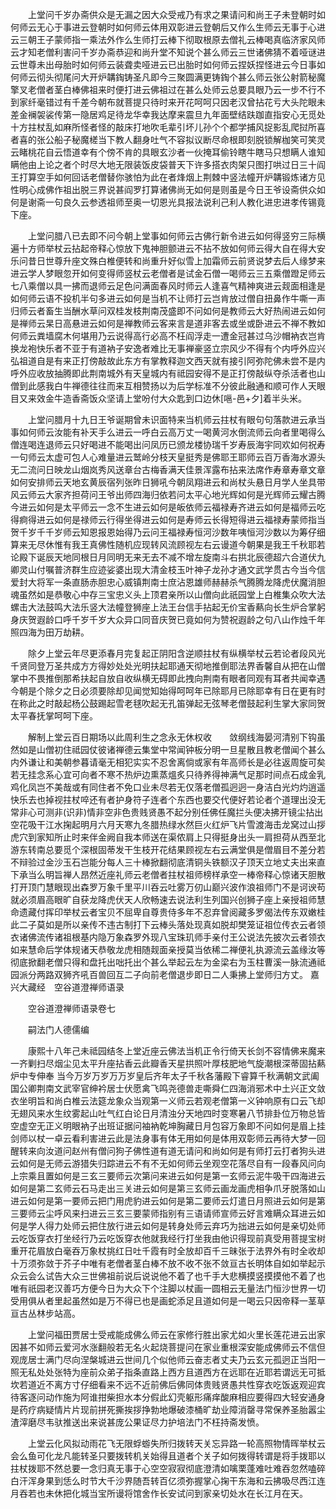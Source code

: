 <!-- { "loadSidebar": true } -->
　　上堂问千岁办斋供众是无漏之因大众受戒乃有求之果请问和尚王子未登朝时如何师云无心于事进云登朝时如何师云体用双彰进云登朝后又作么生师云无事于心进云三朝王子蒙师指一乘法外作么生师打云棒下彻取根原去僧礼云棒喝真临济家风师云才知老僧利害问千岁办斋恭迎和尚升堂不知说个甚么师云三世诸佛猜不着哑谜进云世尊未出母胎时如何师云装聋卖哑进云已出胎时如何师云捏妖捏怪进云今日事如何师云彻头彻尾问大开炉韝鋾铸圣凡即今三聚圆满更铸鋾个甚么师云张公射箭秘魔擎叉老僧者茎白棒佛祖来时便打进云佛祖过在甚么处师云总要具眼乃云一步不行不到家纤毫错过有千差今朝布就菩提只待时来开花呵呵只因老汉曾拈花亏大头陀眼未差金襕袈裟传第一隐居鸡足待龙华幸我达摩来震旦九年面壁结趺跏直指安心无觅处十方拄杖乱如麻所怪者怪的敲床打地吹毛辈引坏儿孙个个都学捕风捉影乱爬挝所喜者喜的张公船子秘魔槎当下教人翻身吐气不容拟议断尽命根即刻脱锁解枷笑可笑灵云睹桃花自云悟道幸有个傍不肯的具眼玄沙者一伙掩耳偷铃瞎牛瞎马只想瞒人谁知瞒他由上论之者个时尽大地无限装饭皮袋普天下许多搭衣肉架只图打哄过日三十阎王打算空手如何回话老僧替你骇怕为此在者烽烟上荆棘中竖法幢开炉韝锻炼诸方见性明心成佛作祖出脱三界说甚阎罗打算诸佛尚无如何是则虽是今日王爷设斋供众如何是谢斋一句良久云参透祖师至奥一切恩光具报法说利己利人教化进忠进孝传锡竟下座。

　　上堂问腊八已去即不问今朝上堂事如何师云古佛行新令进云如何得竖穷三际横遍十方师举杖云拈起帝释心惊放下鬼神胆颤进云不拈不放如何师云得大自在得大安乐问昔日世尊升座文殊白椎便转和尚重升好似雪上加霜师云前贤说梦去后人缘梦来进云学人梦眼忽开如何变得师竖杖云老僧者是试金石僧一喝师云三五乘僧蹬足师云七八乘僧以具一拂而退师云足色问满面春风时师云人逢喜气精神爽进云觌面相逢是如何师云语不投机半句多进云如何是当机不让师打云岂肯放过僧自扭鼻作牛嘶一声归师云者畜生当酬水草问双桂发枝荆南茂盛即不问如何是教师云大好热闹进云如何是禅师云杲日高悬进云如何是禅教师云客来言是道非客去或坐或卧进云不禅不教如何师云粪墙腐木何堪用乃云说得高行必高不枉阎浮走一遭金冠甚过乌沙帽衲衣岂肯换龙袍快乐者不亚于有道衲子安逸者难比无事禅豪竖立宗风少不得有个内呼外应兴弘祖道自是有来正打傍敲故此东方有掌教释迦文西天就有接引阿弥陀佛未尝不是内呼外应收放抽腾即此荆南城外有天皇城内有祗园安得不是正打傍敲纵夺杀活者也山僧到此感我白牛禅德往往而来互相赞扬以为后学标准不分彼此融通和顺可作人天眼目又来效金牛造香斋饭众坚请上堂吩付大众匙到口边休[嗈-邑+夕]着半头米。

　　上堂问腊月十九日王爷诞期曾未识面特来当机师云拄杖有眼句句落款进云承当事如何师云汝能有补天手么进云一呼白云高万丈一喝黄河水倒流师云向者里喝得么僧连喝连退师云只好喝进不能喝出问凤历已颁龙楼协瑞千岁寿辰海宇同欢如何祝寿一句师云太虚可包人心难量进云鹫岭分枝天皇挺秀是佛耶王耶师云百万香海水源头无二流问日映龙山烟岚秀风送章台古梅香满天佳景浑露布拈来法席作寿章寿章文章如何安排师云天地玄黄辰宿列张昨日狮吼今朝凤翔进云和尚杖头悬日月学人坐具带风云师云大家齐担荷问王爷出师四海归依若问太平心地光辉如何是光辉师云耀古腾今进云如何是太平师云一念不生进云如何是皈依师云福禄寿齐进云如何是福师云吃得痾得进云如何是禄师云行得坐得进云如何是寿师云长得短得进云福禄寿蒙师指当贺千岁千千岁师云知恩报恩始得乃云问王福禄寿恒河沙数年咦恒河沙数以为筹仔细算来无尽休惟有我王真佛性随机应现转风流顾视左右云谩道今朝果是我王千秋耶若论殿下诞辰天地同根日月同明无来无去不减不增左旋南斗右拱北辰德超六合道伏九卿灵山付嘱普济群生应迹娑婆出现大清金枝玉叶神子龙孙才通文武学贯古今当今信爱封大将军一条直肠赤胆忠心威镇荆南士庶沾恩雄师赫赫杀气腾腾龙降虎伏魔消胆魂虽然如是恭敬心中存三宝忠义头上顶君亲所以山僧向此祇园堂上白椎集众吹大法螺击大法鼓鸣大法乐竖大法幢登狮座上法王台信手拈起无价宝香爇向长生炉合掌躬身庆贺遐龄口呼千岁千岁大众异口同音庆贺已竟如何为赞祝遐龄之句八山作烛千年照四海为田万劫耕。

　　除夕上堂云年尽更添春月完复起正阴阳含逆顺拄杖有纵横举杖云若论者段风光千贤同登万圣共成方方得妙处处光明扶起耶通天彻地推倒耶法界香馨自从把在山僧掌中不畏推倒那希扶起自放自收纵横无碍即此拽向荆南有眼者同观有耳者共闻幸遇今朝是个除夕之日必须要除却见闻觉知始得呵呵年已除耶月已除耶幸有日在更有时在称此之时敲起杨公鼓踢起雪老毬吹起无孔笛弹起无弦琴老僧鼓起利生掌大家同贺太平春抚掌呵呵下座。

　　解制上堂云百日期场以此周利生之念永无休权收　　敛纲线海晏河清别下钩虽然如是山僧初住祗园仗彼诸禅德云集堂中常闻钟板分明一旦星散且教老僧闻个甚么内外谦让和美朝参暮请毫无相犯实实不忍舍离倘或家有年高师长是必往返周旋可矣若无挂念系心宜可向者不寒不热炉边熏蒸熅炙只待养得神满气足那时间点石成金乳鸡化凤岂不美哉或有同住者不免口业未尽若无仅落老僧孤迥迥一身洁白光灼灼逍遥快乐去也掉视拄杖啐还有者护身符子连者个东西也要交代便好若论者个道理出没无常非心可测非(识非)情非空非色贵贱贤愚不起分别任佛任魔拦头便决拂开镜尘拈出空花吸干江水掬起明月六月天寒九冬腊热绿水然巨火红炉飞片雪渡海击龙窝过山拶虎穴到家知所止时来伴金阙自我本师送在渠侬肩上只得挺身出头一肩担荷从西至北游东转南总要觅个深根固蒂发干生枝开花结果顾视左右云满堂俱是僧眉目不差分若不辩验过金沙玉石岂能分每人三十棒掀翻彻底清铜头铁额汉子顶天立地丈夫出来直下承当么明旨禅人昂然近座礼师云老僧者拄杖祖师榜样承空一棒帝释心惊诸天胆散打开顶门慧眼现出森罗万象千里平川吞云吐雾万仞山巅兴波作浪祖师门不是诃谀苟就必须眉高眼旷自获龙降虎伏天人欣畅速去说法利生列国兴创狮子座上亲授祖师慧命遗藏付挥印举杖云者宝贝不屈卑自尊贵侍多年不忍弃曾阅藏多罗偈法传东双嫩桂此二子莫如是所以亲传不违古制打下云棒头落处现真如脱却樊笼证祖位传衣云者领衣诸佛流传诸祖根基内隐万象森罗外现八宝珠玑师手亲付王公说法先披次云者领衣如来慧命后学体规诸天恭敬龙虎相随觌面亲授莫当依稀二禅便礼执源流云盖缘汝等彻底掀翻老僧只得和盘托出咄托出个甚么举起云左为金梁右为玉柱曹溪一脉流通祗园派分两路双狮齐吼百兽回互二子向前老僧退步即日二人秉拂上堂师归方丈。
嘉兴大藏经　空谷道澄禅师语录


　　空谷道澄禅师语录卷七

　　嗣法门人德儒编

　　康熙十八年己未祗园结冬上堂近座云佛法当机正令行倚天长剑不容情佛来魔来一齐剿扫尽烟尘见太平升座拈香云此瓣香天星拱照叶厚枝肥地气旋潮根深蒂固拈爇炉中专伸奉
当今万岁万岁万万岁皇后齐年太子千秋各藩殿下睿算千秋满朝文武阖国公卿荆南文武宰官绅衿居士伏愿禽飞鸣尧德兽走嘶舜仁四海消邪术中土兴正文敛衣坐明旨和尚白椎云法筵龙象众当观第一义师云若观老僧第一义钟响原有口云飞却无翅风来水生纹雾起山吐气红白论日月清浊分天地四时变寒暑八节排卦位万物总皆空虚空无正义明眼衲子出班证据问袖衲乾坤胸藏日月包容万象即不问如何是眉上挂剑师以杖一卓云看利害进云此是法身事有体无用如何是体用双彰师云再待大梦一回醒转来向汝道问赵州有僧问狗子佛性道有道无请问和尚如何是有师打云打者狗头进云如何是无师云游猎失归踪进云不有不无如何师云坐观空花落尽自有一段春风问向上宗乘且置如何是三玄三要师云次第问来进云如何是第一玄师云泥牛吸干四海进云如何是第二玄师云石马走出三关进云如何是第三玄师云画龙画虎相争爪牙脱落如山进云如何是第一要师云把门用虎豹进云如何是第二要师云灯遣日月照进云如何是第三要师云尘呼风来扫进云三玄三要蒙师指别有三语请师宣师云好言难瞒众耳进云如何是学人得力处师云把住放行进云如何是转身处师云弃巧为拙进云如何是亲切处师云吃饭穿衣打坐经行乃云吃饭穿衣他就我经行打坐我由他识得现前真受用菩提宝树重开花眉放白毫吞万象杖挑红日吐千霞有时全放却百千三昧张于法界外有时全收却十万须弥敛于芥子中唯有老僧者茎白棒不放不收不张不敛亘古长明体自如如举起示众云会么试告大众三世佛祖前说后说说他不着了也千手大悲横摸竖摸摸他不着了也唯有祇园老汉善巧方便今日为大众下个注脚以杖画一圆相云无量法门恒沙世界一切受用俱从者里起虽然如是万不得已也是画蛇添足且道如何是一喝云只因帝释一茎草亘古丛林步站高。

　　上堂问福田贾居士受戒能成佛么师云在家修行胜出家尤如火里长莲花进云出家因甚不如师云爱河水涨翻般若无名火起烧菩提问在家业重根深安能成佛师云不信但观庞居士满门尽向涅槃城进云世间几个似他师云奋志者丈夫乃云玄元孤迥正当阳一照无私处处张特为座前众弟子指条直路上西方且道西方在远耶在近耶若谓远无可抵坎若道近不离方寸仔细看来不远不近前佛后佛同体贵贱贤愚共性穿衣吃饭返观迎宾待客逐问动作施为阿谁拑柴担水本分假此幻壳躯形痛痒酸麻相应要得四大轻安通身是药疗病疑情片片现前拼死撕挨拶挣勃地爆破漆桶旷劫业障消罄寻常保养圣胎嚣尘渣滓磨尽韦驮推送出来说甚庞公果证尽力护培法门不枉持斋发愤。

　　上堂云化风拟动雨花飞无限蜉蝣失所归拨转天关忘异路一轮高照物情晖举杖云会么鱼可化龙凡能转圣只要拨转机关始得且道者个关子如何拨得转谓是将手拨耶以拄杖拨耶不然总要一念归真无事于心空空寂寂彻底澄清如噙栗蓬难吐难吞忽然嗑碎白汗浑身果到恁么时节大千沙界随吾转百亿须弥握掌心掬干东海和云拂吸尽西江连月吞若也未休把化城当宝所谩将馆舍作长安试问到家亲切处水在长江月在天。

